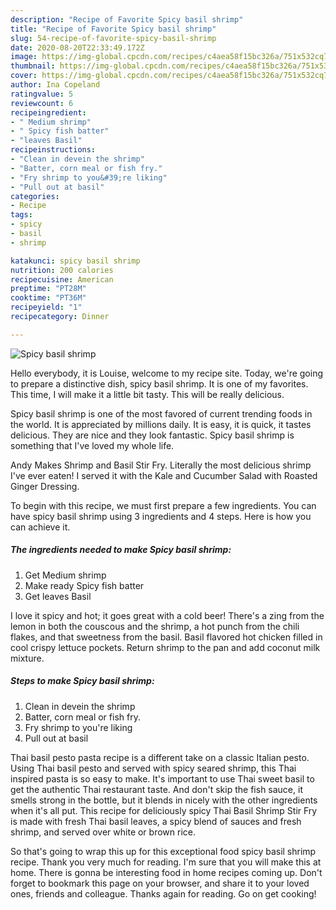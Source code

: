 ```yaml
---
description: "Recipe of Favorite Spicy basil shrimp"
title: "Recipe of Favorite Spicy basil shrimp"
slug: 54-recipe-of-favorite-spicy-basil-shrimp
date: 2020-08-20T22:33:49.172Z
image: https://img-global.cpcdn.com/recipes/c4aea58f15bc326a/751x532cq70/spicy-basil-shrimp-recipe-main-photo.jpg
thumbnail: https://img-global.cpcdn.com/recipes/c4aea58f15bc326a/751x532cq70/spicy-basil-shrimp-recipe-main-photo.jpg
cover: https://img-global.cpcdn.com/recipes/c4aea58f15bc326a/751x532cq70/spicy-basil-shrimp-recipe-main-photo.jpg
author: Ina Copeland
ratingvalue: 5
reviewcount: 6
recipeingredient:
- " Medium shrimp"
- " Spicy fish batter"
- "leaves Basil"
recipeinstructions:
- "Clean in devein the shrimp"
- "Batter, corn meal or fish fry."
- "Fry shrimp to you&#39;re liking"
- "Pull out at basil"
categories:
- Recipe
tags:
- spicy
- basil
- shrimp

katakunci: spicy basil shrimp 
nutrition: 200 calories
recipecuisine: American
preptime: "PT28M"
cooktime: "PT36M"
recipeyield: "1"
recipecategory: Dinner

---
```



![Spicy basil shrimp](https://img-global.cpcdn.com/recipes/c4aea58f15bc326a/751x532cq70/spicy-basil-shrimp-recipe-main-photo.jpg)

Hello everybody, it is Louise, welcome to my recipe site. Today, we're going to prepare a distinctive dish, spicy basil shrimp. It is one of my favorites. This time, I will make it a little bit tasty. This will be really delicious.

Spicy basil shrimp is one of the most favored of current trending foods in the world. It is appreciated by millions daily. It is easy, it is quick, it tastes delicious. They are nice and they look fantastic. Spicy basil shrimp is something that I've loved my whole life.

Andy Makes Shrimp and Basil Stir Fry. Literally the most delicious shrimp I&#39;ve ever eaten! I served it with the Kale and Cucumber Salad with Roasted Ginger Dressing.


To begin with this recipe, we must first prepare a few ingredients. You can have spicy basil shrimp using 3 ingredients and 4 steps. Here is how you can achieve it.

<!--inarticleads1-->

##### The ingredients needed to make Spicy basil shrimp:

1. Get  Medium shrimp
1. Make ready  Spicy fish batter
1. Get leaves Basil


I love it spicy and hot; it goes great with a cold beer! There&#39;s a zing from the lemon in both the couscous and the shrimp, a hot punch from the chili flakes, and that sweetness from the basil. Basil flavored hot chicken filled in cool crispy lettuce pockets. Return shrimp to the pan and add coconut milk mixture. 

<!--inarticleads2-->

##### Steps to make Spicy basil shrimp:

1. Clean in devein the shrimp
1. Batter, corn meal or fish fry.
1. Fry shrimp to you&#39;re liking
1. Pull out at basil


Thai basil pesto pasta recipe is a different take on a classic Italian pesto. Using Thai basil pesto and served with spicy seared shrimp, this Thai inspired pasta is so easy to make. It&#39;s important to use Thai sweet basil to get the authentic Thai restaurant taste. And don&#39;t skip the fish sauce, it smells strong in the bottle, but it blends in nicely with the other ingredients when it&#39;s all put. This recipe for deliciously spicy Thai Basil Shrimp Stir Fry is made with fresh Thai basil leaves, a spicy blend of sauces and fresh shrimp, and served over white or brown rice. 

So that's going to wrap this up for this exceptional food spicy basil shrimp recipe. Thank you very much for reading. I'm sure that you will make this at home. There is gonna be interesting food in home recipes coming up. Don't forget to bookmark this page on your browser, and share it to your loved ones, friends and colleague. Thanks again for reading. Go on get cooking!
